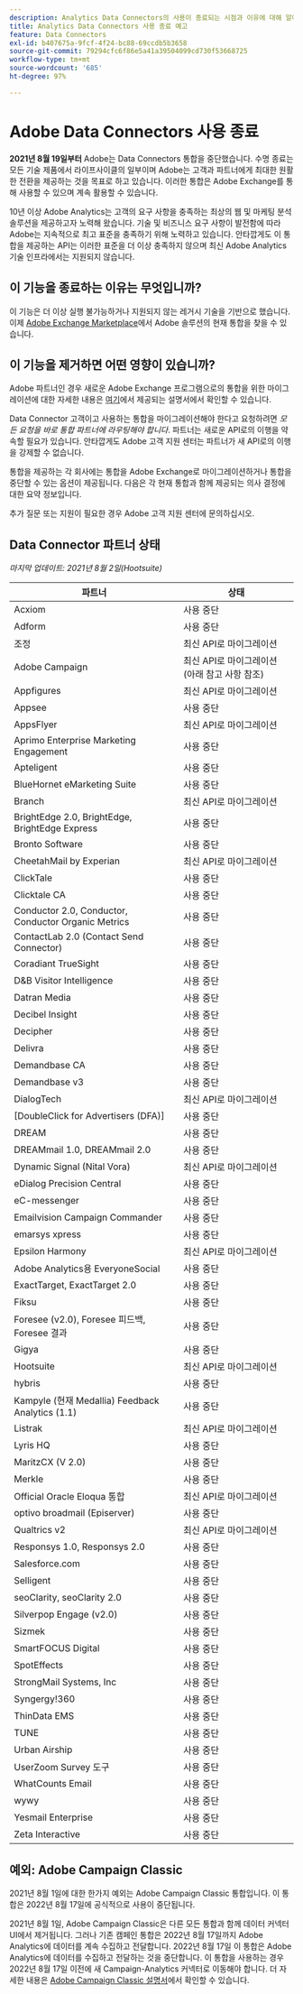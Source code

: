 ```yaml
---
description: Analytics Data Connectors의 사용이 종료되는 시점과 이유에 대해 알아봅니다.
title: Analytics Data Connectors 사용 종료 예고
feature: Data Connectors
exl-id: b407675a-9fcf-4f24-bc88-69ccdb5b3658
source-git-commit: 79294cfc6f86e5a41a39504099cd730f53668725
workflow-type: tm+mt
source-wordcount: '685'
ht-degree: 97%

---
```


# Adobe Data Connectors 사용 종료

**2021년 8월 19일부터** Adobe는 Data Connectors 통합을 중단했습니다. 수명 종료는 모든 기술 제품에서 라이프사이클의 일부이며 Adobe는 고객과 파트너에게 최대한 원활한 전환을 제공하는 것을 목표로 하고 있습니다. 이러한 통합은 Adobe Exchange를 통해 사용할 수 있으며 계속 활용할 수 있습니다.

10년 이상 Adobe Analytics는 고객의 요구 사항을 충족하는 최상의 웹 및 마케팅 분석 솔루션을 제공하고자 노력해 왔습니다. 기술 및 비즈니스 요구 사항이 발전함에 따라 Adobe는 지속적으로 최고 표준을 충족하기 위해 노력하고 있습니다.  안타깝게도 이 통합을 제공하는 API는 이러한 표준을 더 이상 충족하지 않으며 최신 Adobe Analytics 기술 인프라에서는 지원되지 않습니다.

## 이 기능을 종료하는 이유는 무엇입니까?

이 기능은 더 이상 실행 불가능하거나 지원되지 않는 레거시 기술을 기반으로 했습니다. 이제 [Adobe Exchange Marketplace](https://exchange.adobe.com/experiencecloud.analytics.html#product)에서 Adobe 솔루션의 현재 통합을 찾을 수 있습니다.

## 이 기능을 제거하면 어떤 영향이 있습니까?

Adobe 파트너인 경우 새로운 Adobe Exchange 프로그램으로의 통합을 위한 마이그레이션에 대한 자세한 내용은 [여기](https://adobeexchangeec.zendesk.com/hc/ko-kr/articles/360003867071-Adobe-Analytics-Integration-Tools)에서 제공되는 설명서에서 확인할 수 있습니다.

Data Connector 고객이고 사용하는 통합을 마이그레이션해야 한다고 요청하려면 *모든 요청을 바로 통합 파트너에 라우팅해야 합니다*. 파트너는 새로운 API로의 이행을 약속할 필요가 있습니다. 안타깝게도 Adobe 고객 지원 센터는 파트너가 새 API로의 이행을 강제할 수 없습니다.

통합을 제공하는 각 회사에는 통합을 Adobe Exchange로 마이그레이션하거나 통합을 중단할 수 있는 옵션이 제공됩니다. 다음은 각 현재 통합과 함께 제공되는 의사 결정에 대한 요약 정보입니다.

추가 질문 또는 지원이 필요한 경우 Adobe 고객 지원 센터에 문의하십시오.

## Data Connector 파트너 상태

*마지막 업데이트: 2021년 8월 2일(Hootsuite)*

| 파트너 | 상태 |
| --- | --- |
| Acxiom | 사용 중단 |
| Adform | 사용 중단 |
| 조정 | 최신 API로 마이그레이션 |
| Adobe Campaign | 최신 API로 마이그레이션(아래 참고 사항 참조) |
| Appfigures | 최신 API로 마이그레이션 |
| Appsee | 사용 중단 |
| AppsFlyer | 최신 API로 마이그레이션 |
| Aprimo Enterprise Marketing Engagement | 사용 중단 |
| Apteligent | 사용 중단 |
| BlueHornet eMarketing Suite | 사용 중단 |
| Branch | 최신 API로 마이그레이션 |
| BrightEdge 2.0, BrightEdge, BrightEdge Express | 사용 중단 |
| Bronto Software | 사용 중단 |
| CheetahMail by Experian | 최신 API로 마이그레이션 |
| ClickTale | 사용 중단 |
| Clicktale CA | 사용 중단 |
| Conductor 2.0, Conductor, Conductor Organic Metrics | 사용 중단 |
| ContactLab 2.0 (Contact Send Connector) | 사용 중단 |
| Coradiant TrueSight | 사용 중단 |
| D&amp;B Visitor Intelligence | 사용 중단 |
| Datran Media | 사용 중단 |
| Decibel Insight | 사용 중단 |
| Decipher | 사용 중단 |
| Delivra | 사용 중단 |
| Demandbase CA | 사용 중단 |
| Demandbase v3 | 사용 중단 |
| DialogTech | 최신 API로 마이그레이션 |
| [DoubleClick for Advertisers (DFA)] | 사용 중단 |
| DREAM | 사용 중단 |
| DREAMmail 1.0, DREAMmail 2.0 | 사용 중단 |
| Dynamic Signal (Nital Vora) | 최신 API로 마이그레이션 |
| eDialog Precision Central | 사용 중단 |
| eC-messenger | 사용 중단 |
| Emailvision Campaign Commander | 사용 중단 |
| emarsys xpress | 사용 중단 |
| Epsilon Harmony | 최신 API로 마이그레이션 |
| Adobe Analytics용 EveryoneSocial | 사용 중단 |
| ExactTarget, ExactTarget 2.0 | 사용 중단 |
| Fiksu | 사용 중단 |
| Foresee (v2.0), Foresee 피드백, Foresee 결과 | 사용 중단 |
| Gigya | 사용 중단 |
| Hootsuite | 최신 API로 마이그레이션 |
| hybris | 사용 중단 |
| Kampyle (현재 Medallia) Feedback Analytics (1.1) | 사용 중단 |
| Listrak | 최신 API로 마이그레이션 |
| Lyris HQ | 사용 중단 |
| MaritzCX (V 2.0) | 사용 중단 |
| Merkle | 사용 중단 |
| Official Oracle Eloqua 통합 | 최신 API로 마이그레이션 |
| optivo broadmail (Episerver) | 사용 중단 |
| Qualtrics v2 | 최신 API로 마이그레이션 |
| Responsys 1.0, Responsys 2.0 | 사용 중단 |
| Salesforce.com | 사용 중단 |
| Selligent | 사용 중단 |
| seoClarity, seoClarity 2.0 | 사용 중단 |
| Silverpop Engage (v2.0) | 사용 중단 |
| Sizmek | 사용 중단 |
| SmartFOCUS Digital | 사용 중단 |
| SpotEffects | 사용 중단 |
| StrongMail Systems, Inc | 사용 중단 |
| Syngergy!360 | 사용 중단 |
| ThinData EMS | 사용 중단 |
| TUNE | 사용 중단 |
| Urban Airship | 사용 중단 |
| UserZoom Survey 도구 | 사용 중단 |
| WhatCounts Email | 사용 중단 |
| wywy | 사용 중단 |
| Yesmail Enterprise | 사용 중단 |
| Zeta Interactive | 사용 중단 |

## 예외: Adobe Campaign Classic

2021년 8월 1일에 대한 한가지 예외는 Adobe Campaign Classic 통합입니다. 이 통합은 2022년 8월 17일에 공식적으로 사용이 중단됩니다.

2021년 8월 1일, Adobe Campaign Classic은 다른 모든 통합과 함께 데이터 커넥터 UI에서 제거됩니다. 그러나 기존 캠페인 통합은 2022년 8월 17일까지 Adobe Analytics에 데이터를 계속 수집하고 전달합니다. 2022년 8월 17일 이 통합은 Adobe Analytics에 데이터를 수집하고 전달하는 것을 중단합니다. 이 통합을 사용하는 경우 2022년 8월 17일 이전에 새 Campaign-Analytics 커넥터로 이동해야 합니다. 더 자세한 내용은 [Adobe Campaign Classic 설명서](https://experienceleague.adobe.com/docs/campaign-classic/using/release-notes/aa-connector-migration.html?lang=ko-KR)에서 확인할 수 있습니다.

